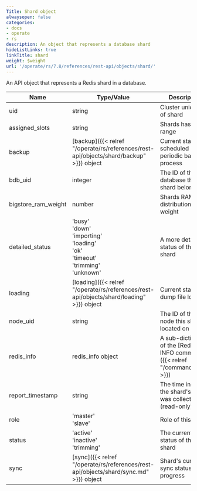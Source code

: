 ```yaml
---
Title: Shard object
alwaysopen: false
categories:
- docs
- operate
- rs
description: An object that represents a database shard
hideListLinks: true
linkTitle: shard
weight: $weight
url: '/operate/rs/7.8/references/rest-api/objects/shard/'
---
```


An API object that represents a Redis shard in a database.

| Name | Type/Value | Description |
|------|------------|-------------|
| uid | string | Cluster unique ID of shard |
| assigned_slots | string | Shards hash slot range |
| backup | [backup]({{< relref "/operate/rs/references/rest-api/objects/shard/backup" >}}) object | Current status of scheduled periodic backup process |
| bdb_uid | integer | The ID of the database this shard belongs to |
| bigstore_ram_weight | number | Shards RAM distribution weight |
| detailed_status | 'busy'<br />'down'<br />'importing'<br />'loading'<br />'ok'<br />'timeout'<br />'trimming'<br />'unknown' | A more detailed status of the shard |
| loading | [loading]({{< relref "/operate/rs/references/rest-api/objects/shard/loading" >}}) object | Current status of dump file loading |
| node_uid | string | The ID of the node this shard is located on |
| redis_info | redis_info object | A sub-dictionary of the [Redis INFO command]({{< relref "/commands/info" >}}) |
| report_timestamp | string | The time in which the shard's info was collected (read-only) |
| role | 'master'<br />'slave' | Role of this shard |
| status | 'active'<br />'inactive'<br />'trimming' | The current status of the shard |
| sync | [sync]({{< relref "/operate/rs/references/rest-api/objects/shard/sync.md" >}}) object | Shard's current sync status and progress |
